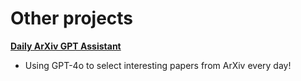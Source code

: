 # Other projects 

[**Daily ArXiv GPT Assistant**](https://jackyfl.github.io/gpt_paper_assistant/)
- Using GPT-4o to select interesting papers from ArXiv every day! 
